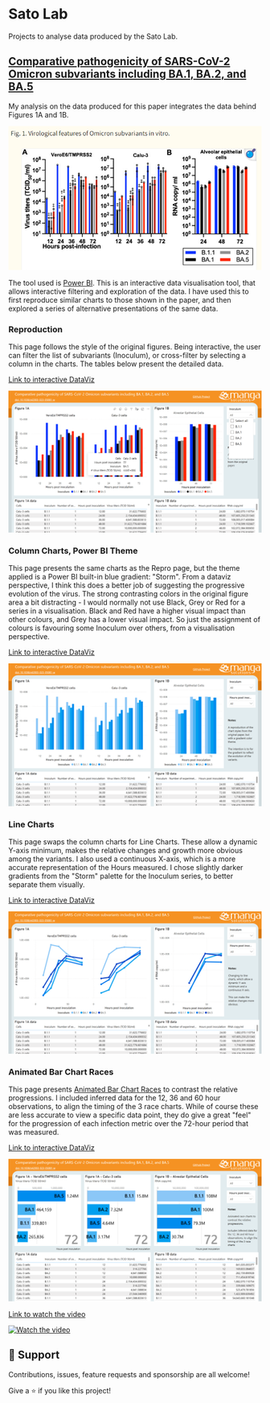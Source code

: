 # Sato Lab
Projects to analyse data produced by the Sato Lab.

## [Comparative pathogenicity of SARS-CoV-2 Omicron subvariants including BA.1, BA.2, and BA.5](https://doi.org/10.1038/s42003-023-05081-w)

My analysis on the data produced for this paper integrates the data behind Figures 1A and 1B.

![Figures 1A and 1B](https://github.com/Mike-Honey/Sato-Lab/raw/main/doi.org%2010.1038%20s42003-023-05081-w%20Comparative%20pathogenicity%20of%20SARS-CoV-2%20Omicron%20subvariants%20including%20BA.1%2C%20BA.2%2C%20and%20BA.5/doi.org-10.1038%20s42003-023-05081-w-Figure-1-A-and-B.png)

The tool used is [Power BI](https://powerbi.microsoft.com/). This is an interactive data visualisation tool, that allows interactive filtering and exploration of the data.  I have used this to first reproduce similar charts to those shown in the paper, and then explored a series of alternative presentations of the same data.

### Reproduction

This page follows the style of the original figures. Being interactive, the user can filter the list of subvariants (Inoculum), or cross-filter by selecting a column in the charts. The tables below present the detailed data.

[Link to interactive DataViz](https://app.powerbi.com/view?r=eyJrIjoiYmI2Njc0YmQtYjgwNS00YWExLWIxNjItM2MyZGQ0NmFmYmE0IiwidCI6ImRjMWYwNGY1LWMxZTUtNDQyOS1hODEyLTU3OTNiZTQ1YmY5ZCIsImMiOjEwfQ%3D%3D&pageName=32037d60b8a6d4117483)

[![Click to view and interact with the report](https://github.com/Mike-Honey/Sato-Lab/raw/main/doi.org%2010.1038%20s42003-023-05081-w%20Comparative%20pathogenicity%20of%20SARS-CoV-2%20Omicron%20subvariants%20including%20BA.1%2C%20BA.2%2C%20and%20BA.5/repro.png)](https://app.powerbi.com/view?r=eyJrIjoiYmI2Njc0YmQtYjgwNS00YWExLWIxNjItM2MyZGQ0NmFmYmE0IiwidCI6ImRjMWYwNGY1LWMxZTUtNDQyOS1hODEyLTU3OTNiZTQ1YmY5ZCIsImMiOjEwfQ%3D%3D&pageName=32037d60b8a6d4117483)

### Column Charts, Power BI Theme

This page presents the same charts as the Repro page, but the theme applied is a Power BI built-in blue gradient: "Storm". From a dataviz perspective, I think this does a better job of suggesting the progressive evolution of the virus. The strong contrasting colors in the original figure area a bit distracting - I would normally not use Black, Grey or Red for a series in a visualisation. Black and Red have a higher visual impact than other colours, and Grey has a lower visual impact. So just the assignment of colours is favouring some Inoculum over others, from a visualisation perspective.

[Link to interactive DataViz](https://app.powerbi.com/view?r=eyJrIjoiYmI2Njc0YmQtYjgwNS00YWExLWIxNjItM2MyZGQ0NmFmYmE0IiwidCI6ImRjMWYwNGY1LWMxZTUtNDQyOS1hODEyLTU3OTNiZTQ1YmY5ZCIsImMiOjEwfQ%3D%3D&pageName=56b4855092b70698555d)

[![Click to view and interact with the report](https://github.com/Mike-Honey/Sato-Lab/raw/main/doi.org%2010.1038%20s42003-023-05081-w%20Comparative%20pathogenicity%20of%20SARS-CoV-2%20Omicron%20subvariants%20including%20BA.1%2C%20BA.2%2C%20and%20BA.5/column-charts.png)](https://app.powerbi.com/view?r=eyJrIjoiYmI2Njc0YmQtYjgwNS00YWExLWIxNjItM2MyZGQ0NmFmYmE0IiwidCI6ImRjMWYwNGY1LWMxZTUtNDQyOS1hODEyLTU3OTNiZTQ1YmY5ZCIsImMiOjEwfQ%3D%3D&pageName=56b4855092b70698555d)


### Line Charts

This page swaps the column charts for Line Charts. These allow a dynamic Y-axis minimum, makes the relative changes and growth more obvious among the variants. I also used a continuous X-axis, which is a more accurate representation of the Hours measured.  I chose slightly darker gradients from the "Storm" palette for the Inoculum series, to better separate them visually.

[Link to interactive DataViz](https://app.powerbi.com/view?r=eyJrIjoiYmI2Njc0YmQtYjgwNS00YWExLWIxNjItM2MyZGQ0NmFmYmE0IiwidCI6ImRjMWYwNGY1LWMxZTUtNDQyOS1hODEyLTU3OTNiZTQ1YmY5ZCIsImMiOjEwfQ%3D%3D&pageName=6a66623c37b940635209)

[![Click to view and interact with the report](https://github.com/Mike-Honey/Sato-Lab/raw/main/doi.org%2010.1038%20s42003-023-05081-w%20Comparative%20pathogenicity%20of%20SARS-CoV-2%20Omicron%20subvariants%20including%20BA.1%2C%20BA.2%2C%20and%20BA.5/line-charts.png)](https://app.powerbi.com/view?r=eyJrIjoiYmI2Njc0YmQtYjgwNS00YWExLWIxNjItM2MyZGQ0NmFmYmE0IiwidCI6ImRjMWYwNGY1LWMxZTUtNDQyOS1hODEyLTU3OTNiZTQ1YmY5ZCIsImMiOjEwfQ%3D%3D&pageName=6a66623c37b940635209)


### Animated Bar Chart Races

This page presents [Animated Bar Chart Races](https://appsource.microsoft.com/en-us/product/power-bi-visuals/WA200000053?tab=Overview) to contrast the relative progressions. I included inferred data for the 12, 36 and 60 hour observations, to align the timing of the 3 race charts.  While of course these are less accurate to view a specific data point, they do give a great "feel" for the progression of each infection metric over the 72-hour period that was measured.

[Link to interactive DataViz](https://app.powerbi.com/view?r=eyJrIjoiYmI2Njc0YmQtYjgwNS00YWExLWIxNjItM2MyZGQ0NmFmYmE0IiwidCI6ImRjMWYwNGY1LWMxZTUtNDQyOS1hODEyLTU3OTNiZTQ1YmY5ZCIsImMiOjEwfQ%3D%3D&pageName=06c4732f54588ca041cb)

[![Click to view and interact with the report](https://github.com/Mike-Honey/Sato-Lab/raw/main/doi.org%2010.1038%20s42003-023-05081-w%20Comparative%20pathogenicity%20of%20SARS-CoV-2%20Omicron%20subvariants%20including%20BA.1%2C%20BA.2%2C%20and%20BA.5/race-charts.png)](https://app.powerbi.com/view?r=eyJrIjoiYmI2Njc0YmQtYjgwNS00YWExLWIxNjItM2MyZGQ0NmFmYmE0IiwidCI6ImRjMWYwNGY1LWMxZTUtNDQyOS1hODEyLTU3OTNiZTQ1YmY5ZCIsImMiOjEwfQ%3D%3D&pageName=06c4732f54588ca041cb)

[Link to watch the video](https://youtu.be/wKzirRltcGI)

[![Watch the video](https://img.youtube.com/vi/wKzirRltcGI/maxresdefault.jpg)](https://youtu.be/wKzirRltcGI)

## 🤝 Support

Contributions, issues, feature requests and sponsorship are all welcome!

Give a ⭐️ if you like this project!
